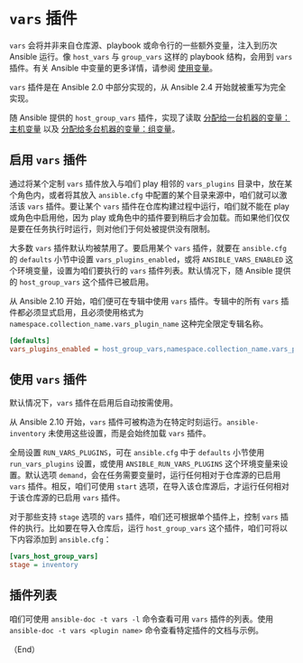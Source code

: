 # `vars` 插件

`vars` 会将并非来自仓库源、playbook 或命令行的一些额外变量，注入到历次 Ansible 运行。像 `host_vars` 与 `group_vars` 这样的 playbook 结构，会用到 `vars` 插件。有关 Ansible 中变量的更多详情，请参阅 [使用变量](../../playbook/using/vars.md)。

`vars` 插件是在 Ansible 2.0 中部分实现的，从 Ansible 2.4 开始就被重写为完全实现。

随 Ansible 提供的 `host_group_vars` 插件，实现了读取 [分配给一台机器的变量：主机变量](../../inventories_building.md#将变量分配给一台机器主机变量) 以及 [分配给多台机器的变量：组变量](../../inventories_building.md#将一个变量分配给多台机器组变量)。

## 启用 `vars` 插件

通过将某个定制 `vars` 插件放入与咱们 play 相邻的 `vars_plugins` 目录中，放在某个角色内，或者将其放入 `ansible.cfg` 中配置的某个目录来源中，咱们就可以激活该 `vars` 插件。要让某个 `vars` 插件在仓库构建过程中运行，咱们就不能在 play 或角色中启用他，因为 play 或角色中的插件要到稍后才会加载。而如果他们仅仅是要在任务执行时运行，则对他们于何处被提供没有限制。


大多数 `vars` 插件默认均被禁用了。要启用某个 `vars` 插件，就要在 `ansible.cfg` 的 `defaults` 小节中设置 `vars_plugins_enabled`，或将 `ANSIBLE_VARS_ENABLED` 这个环境变量，设置为咱们要执行的 `vars` 插件列表。默认情况下，随 Ansible 提供的 `host_group_vars` 这个插件已被启用。

从 Ansible 2.10 开始，咱们便可在专辑中使用 `vars` 插件。专辑中的所有 `vars` 插件都必须显式启用，且必须使用格式为 `namespace.collection_name.vars_plugin_name` 这种完全限定专辑名称。


```ini
[defaults]
vars_plugins_enabled = host_group_vars,namespace.collection_name.vars_plugin_name
```


## 使用 `vars` 插件


默认情况下，`vars` 插件在启用后自动按需使用。

从 Ansible 2.10 开始，`vars` 插件可被构造为在特定时刻运行。`ansible-inventory` 未使用这些设置，而是会始终加载 `vars` 插件。


全局设置 `RUN_VARS_PLUGINS`，可在 `ansible.cfg` 中于 `defaults` 小节使用 `run_vars_plugins` 设置，或使用 `ANSIBLE_RUN_VARS_PLUGINS` 这个环境变量来设置。默认选项 `demand`，会在任务需要变量时，运行任何相对于仓库源的已启用 `vars` 插件。相反，咱们可使用 `start` 选项，在导入该仓库源后，才运行任何相对于该仓库源的已启用 `vars` 插件。

对于那些支持 `stage` 选项的 `vars` 插件，咱们还可根据单个插件上，控制 `vars` 插件的执行。比如要在导入仓库后，运行 `host_group_vars` 这个插件，咱们可将以下内容添加到 `ansible.cfg`：


```ini
[vars_host_group_vars]
stage = inventory
```


## 插件列表

咱们可使用 `ansible-doc -t vars -l` 命令查看可用 `vars` 插件的列表。使用 `ansible-doc -t vars <plugin name>` 命令查看特定插件的文档与示例。


（End）


